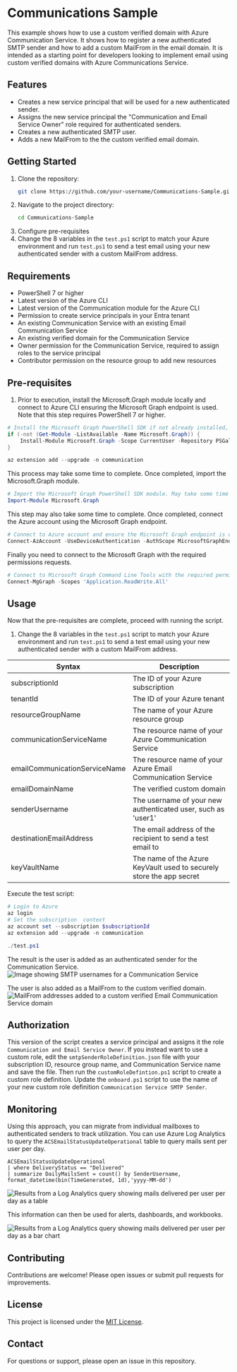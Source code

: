 # Communications Sample

This example shows how to use a custom verified domain with Azure Communication Service. It shows how to register a new authenticated SMTP sender and how to add a custom MailFrom in the email domain. It is intended as a starting point for developers looking to implement email using custom verified domains with Azure Communications Service. 

## Features

- Creates a new service principal that will be used for a new authenticated sender. 
- Assigns the new service principal the "Communication and Email Service Owner" role required for authenticated senders.
- Creates a new authenticated SMTP user. 
- Adds a new MailFrom to the the custom verified email domain.

## Getting Started

1. Clone the repository:
    ```bash
    git clone https://github.com/your-username/Communications-Sample.git
    ```
2. Navigate to the project directory:
    ```bash
    cd Communications-Sample
    ```
3. Configure pre-requisites
4. Change the 8 variables in the `test.ps1` script to match your Azure environment and run `test.ps1` to send a test email using your new authenticated sender with a custom MailFrom address. 



## Requirements

- PowerShell 7 or higher
- Latest version of the Azure CLI
- Latest version of the Communication module for the Azure CLI
- Permission to create service principals in your Entra tenant
- An existing Communication Service with an existing Email Communication Service
- An existing verified domain for the Communication Service
- Owner permission for the Communication Service, required to assign roles to the service principal
- Contributor permission on the resource group to add new resources

## Pre-requisites
1. Prior to execution, install the Microsoft.Graph module locally and connect to Azure CLI ensuring the Microsoft Graph endpoint is used.
Note that this step requires PowerShell 7 or higher. 

```PowerShell
# Install the Microsoft Graph PowerShell SDK if not already installed, and install or upgrade the Azure Communication module for the CLI
if (-not (Get-Module -ListAvailable -Name Microsoft.Graph)) {
    Install-Module Microsoft.Graph -Scope CurrentUser -Repository PSGallery -Force
}

az extension add --upgrade -n communication
```

This process may take some time to complete. Once completed, import the Microsoft.Graph module.

```PowerShell
# Import the Microsoft Graph PowerShell SDK module. May take some time to complete. 
Import-Module Microsoft.Graph
```

This step may also take some time to complete. Once completed, connect the Azure account using the Microsoft Graph endpoint.
```PowerShell
# Connect to Azure account and ensure the Microsoft Graph endpoint is used
Connect-AzAccount -UseDeviceAuthentication -AuthScope MicrosoftGraphEndpointResourceId
```

Finally you need to connect to the Microsoft Graph with the required permissions requests.
```PowerShell
# Connect to Microsoft Graph Command Line Tools with the required permissions
Connect-MgGraph -Scopes 'Application.ReadWrite.All'
```

## Usage
Now that the pre-requisites are complete, proceed with running the script.

1. Change the 8 variables in the `test.ps1` script to match your Azure environment and run `test.ps1` to send a test email using your new authenticated sender with a custom MailFrom address. 

| Syntax | Description |
| ----------- | ----------- |
| subscriptionId | The ID of your Azure subscription |
| tenantId | The ID of your Azure tenant |
| resourceGroupName  | The name of your Azure resource group |
| communicationServiceName  | The resource name of your Azure Communication Service |
| emailCommunicationServiceName | The resource name of your Azure Email Communication Service |
| emailDomainName  | The verified custom domain |
| senderUsername  | The username of your new authenticated user, such as 'user1' |
| destinationEmailAddress   | The email address of the recipient to send a test email to |
| keyVaultName | The name of the Azure KeyVault used to securely store the app secret

Execute the test script:

```powershell
# Login to Azure
az login 
# Set the subscription  context
az account set --subscription $subscriptionId
az extension add --upgrade -n communication

./test.ps1
```

The result is the user is added as an authenticated sender for the Communication Service.
![Image showing SMTP usernames for a Communication Service](/images/SMTPUsernames.png "SMTP Usernames")

The user is also added as a MailFrom to the custom verified domain. 
![MailFrom addresses added to a custom verified Email Communication Service domain](/images/MailFrom.png "MailFrom")

## Authorization
This version of the script creates a service principal and assigns it the role `Communication and Email Service Owner`. If you instead want to use a custom role, edit the `smtpSenderRoleDefinition.json` file with your subscription ID, resource group name, and Communication Service name and save the file. Then run the `customRoleDefintion.ps1` script to create a custom role definition. Update the `onboard.ps1` script to use the name of your new custom role definition `Communication Service SMTP Sender`. 

## Monitoring
Using this approach, you can migrate from individual mailboxes to authenticated senders to track utilization. You can use Azure Log Analytics to query the `ACSEmailStatusUpdateOperational` table to query mails sent per user per day. 

```kql
ACSEmailStatusUpdateOperational
| where DeliveryStatus == "Delivered"
| summarize DailyMailsSent = count() by SenderUsername, format_datetime(bin(TimeGenerated, 1d),'yyyy-MM-dd')
```

![Results from a Log Analytics query showing mails delivered per user per day as a table](/images/loganalytics.png "LogAnalyticsTable")

This information can then be used for alerts, dashboards, and workbooks.

![Results from a Log Analytics query showing mails delivered per user per day as a bar chart](/images/barchart.png "LogAnalyticsBarChart")

## Contributing

Contributions are welcome! Please open issues or submit pull requests for improvements.

## License

This project is licensed under the [MIT License](LICENSE).

## Contact

For questions or support, please open an issue in this repository.